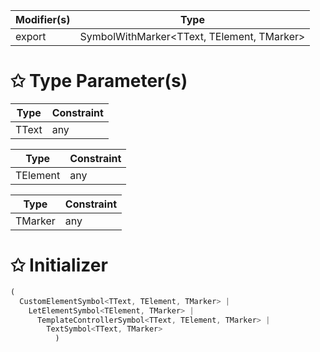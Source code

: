 | Modifier(s)                            | Type                     |
|----------------------------------------|--------------------------|
| export | SymbolWithMarker&lt;TText, TElement, TMarker&gt; |

# &#10025; Type Parameter(s)

| Type  | Constraint |
| ----- | ---------- |
| TText | any        |

| Type     | Constraint |
| -------- | ---------- |
| TElement | any        |

| Type    | Constraint |
| ------- | ---------- |
| TMarker | any        |

# &#10025; Initializer

```ts
(
  CustomElementSymbol<TText, TElement, TMarker> |
    LetElementSymbol<TElement, TMarker> |
      TemplateControllerSymbol<TText, TElement, TMarker> |
        TextSymbol<TText, TMarker>
          )
```